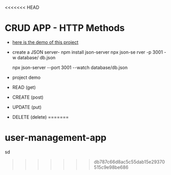 <<<<<<< HEAD
# CRUD APP - HTTP Methods

-   [here is the demo of this project](https://silver-truffle-790660.netlify.app/)
-   create a JSON server-
    npm install json-server
    npx json-se
    rver -p 3001 -w database/
    db.json

    npx json-server --port 3001 --watch database/db.json

-   project demo
-   READ (get)
-   CREATE (post)
-   UPDATE (put)
-   DELETE (delete)
=======
# user-management-app
sd
>>>>>>> db787c66d8ac5c55dab15e29370515c9e98be686
